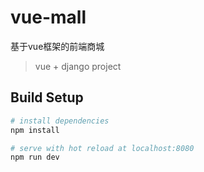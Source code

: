 
# vue-mall
基于vue框架的前端商城


> vue + django project

## Build Setup

``` bash
# install dependencies
npm install

# serve with hot reload at localhost:8080
npm run dev
```




